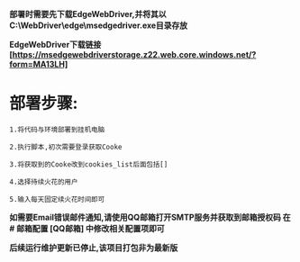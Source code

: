 **部署时需要先下载EdgeWebDriver,并将其以C:\WebDriver\edge\msedgedriver.exe目录存放**

**EdgeWebDriver下载链接 [https://msedgewebdriverstorage.z22.web.core.windows.net/?form=MA13LH]**
# 部署步骤:

`1.将代码与环境部署到挂机电脑`

`2.执行脚本,初次需要登录获取Cooke`

`3.将获取到的Cooke改到cookies_list后面包括[]`

`4.选择待续火花的用户`

`5.输入每天固定续火花时间即可`

**如需要Email错误邮件通知,请使用QQ邮箱打开SMTP服务并获取到邮箱授权码 在 # 邮箱配置 [QQ邮箱] 中修改相关配置项即可**

**后续运行维护更新已停止,该项目打包非为最新版**
